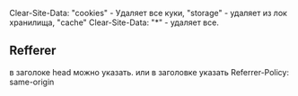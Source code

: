 Clear-Site-Data: "cookies" - Удаляет все куки, "storage" - удаляет из лок хранилища, "cache"
Clear-Site-Data: "*" - удаляет все.

## Refferer
в заголоке head можно указать.
<meta name="referrer" content="same-origin">
или в заголовке указать
Referrer-Policy: same-origin 
